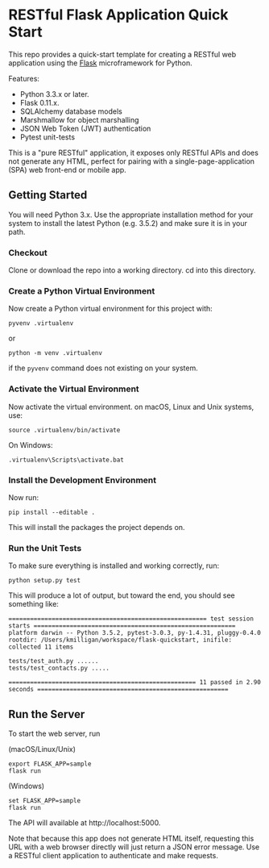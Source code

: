 RESTful Flask Application Quick Start
=====================================

This repo provides a quick-start template for creating a RESTful web application using the [Flask](http://flask.pocoo.org/) microframework for Python.

Features:
* Python 3.3.x or later.
* Flask 0.11.x.
* SQLAlchemy database models
* Marshmallow for object marshalling
* JSON Web Token (JWT) authentication
* Pytest unit-tests

This is a "pure RESTful" application, it exposes only RESTful APIs and does not generate any HTML, perfect for pairing with a single-page-application (SPA) web front-end or mobile app.

## Getting Started

You will need Python 3.x. Use the appropriate installation method for your system to install the latest Python (e.g. 3.5.2) and make sure it is in your path.

### Checkout

Clone or download the repo into a working directory. cd into this directory.

### Create a Python Virtual Environment

Now create a Python virtual environment for this project with:

```
pyvenv .virtualenv
```

or

```
python -m venv .virtualenv
```

if the `pyvenv` command does not existing on your system.

### Activate the Virtual Environment

Now activate the virtual environment. on macOS, Linux and Unix systems, use:

```
source .virtualenv/bin/activate
```

On Windows:

```
.virtualenv\Scripts\activate.bat
```

### Install the Development Environment

Now run:

```
pip install --editable .
```

This will install the packages the project depends on.

### Run the Unit Tests

To make sure everything is installed and working correctly, run:

```
python setup.py test
```

This will produce a lot of output, but toward the end, you should see something like:

```
======================================================= test session starts ========================================================
platform darwin -- Python 3.5.2, pytest-3.0.3, py-1.4.31, pluggy-0.4.0
rootdir: /Users/kmilligan/workspace/flask-quickstart, inifile: 
collected 11 items 

tests/test_auth.py ......
tests/test_contacts.py .....

==================================================== 11 passed in 2.90 seconds =====================================================
```

## Run the Server

To start the web server, run

(macOS/Linux/Unix)
```
export FLASK_APP=sample
flask run
```

(Windows)
```
set FLASK_APP=sample
flask run
```

The API will available at http://localhost:5000.

Note that because this app does not generate HTML itself, requesting this URL with a web browser directly will just return a JSON error message. Use a RESTful client application to authenticate and make requests.
